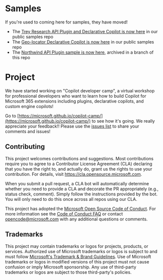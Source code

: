 # Samples

If you're used to coming here for samples, they have moved!

 * The [Trey Research API Plugin and Declarative Copilot is now here](https://github.com/OfficeDev/Copilot-for-M365-Plugins-Samples/tree/main/samples/cext-trey-research) in our public samples repo
 * The [Geo-locator Declarative Copilot is now here](https://github.com/OfficeDev/Copilot-for-M365-Plugins-Samples/tree/main/samples/cext-geolocator-game) in our public samples repo
 * The [Northwind API Plugin sample is now here](https://github.com/microsoft/copilot-camp/tree/TypeB-Samples/samples/northwind-plugin-b), archived in a branch of this repo

# Project

We have started working on "Copilot developer camp", a virtual workshop for professional developers who want to learn how to build Copilot for Microsoft 365 extensions including plugins, declarative copilots, and custom engine copilots!

Go to [https://microsoft.github.io/copilot-camp/](https://microsoft.github.io/copilot-camp/) to see how it's going.
We really appreciate your feedback!! Please use the [issues list](https://github.com/microsoft/copilot-camp/issues) to share your comments and issues!

## Contributing

This project welcomes contributions and suggestions.  Most contributions require you to agree to a
Contributor License Agreement (CLA) declaring that you have the right to, and actually do, grant us
the rights to use your contribution. For details, visit https://cla.opensource.microsoft.com.

When you submit a pull request, a CLA bot will automatically determine whether you need to provide
a CLA and decorate the PR appropriately (e.g., status check, comment). Simply follow the instructions
provided by the bot. You will only need to do this once across all repos using our CLA.

This project has adopted the [Microsoft Open Source Code of Conduct](https://opensource.microsoft.com/codeofconduct/).
For more information see the [Code of Conduct FAQ](https://opensource.microsoft.com/codeofconduct/faq/) or
contact [opencode@microsoft.com](mailto:opencode@microsoft.com) with any additional questions or comments.

## Trademarks

This project may contain trademarks or logos for projects, products, or services. Authorized use of Microsoft 
trademarks or logos is subject to and must follow 
[Microsoft's Trademark & Brand Guidelines](https://www.microsoft.com/en-us/legal/intellectualproperty/trademarks/usage/general).
Use of Microsoft trademarks or logos in modified versions of this project must not cause confusion or imply Microsoft sponsorship.
Any use of third-party trademarks or logos are subject to those third-party's policies.
